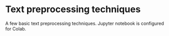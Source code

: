 # Text preprocessing techniques

A few basic text preprocessing techniques.
Jupyter notebook is configured for Colab. 

